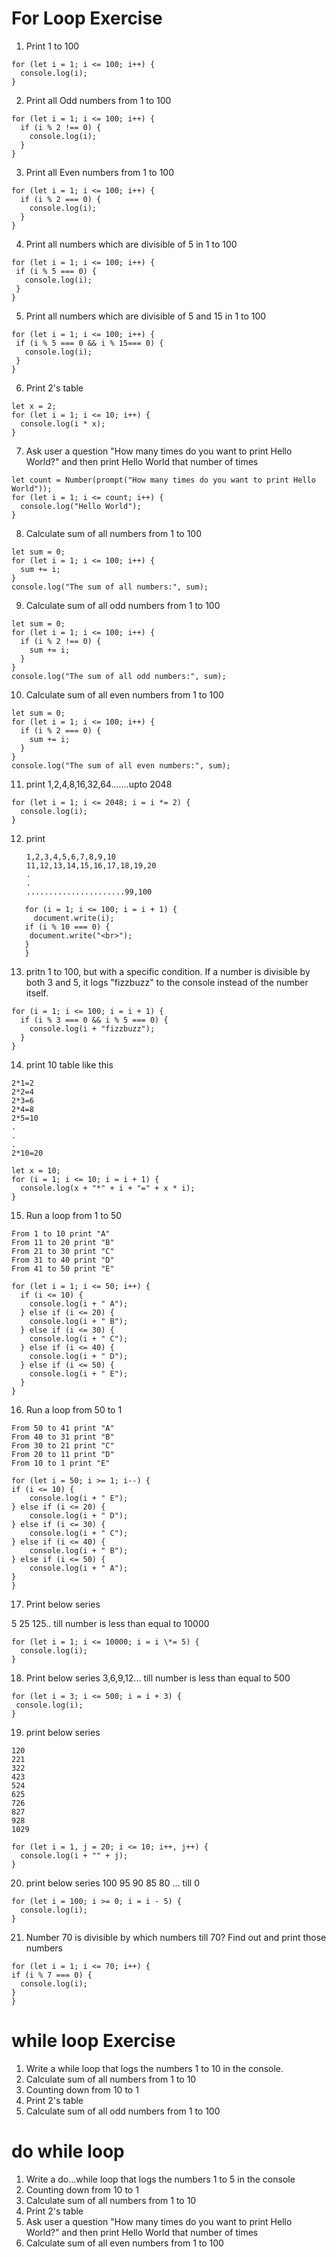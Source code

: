 # For Loop Exercise

1. Print 1 to 100

```
for (let i = 1; i <= 100; i++) {
  console.log(i);
}
```

2. Print all Odd numbers from 1 to 100

```
for (let i = 1; i <= 100; i++) {
  if (i % 2 !== 0) {
    console.log(i);
  }
}
```

3. Print all Even numbers from 1 to 100

```
for (let i = 1; i <= 100; i++) {
  if (i % 2 === 0) {
    console.log(i);
  }
}
```

4. Print all numbers which are divisible of 5 in 1 to 100

```
for (let i = 1; i <= 100; i++) {
 if (i % 5 === 0) {
   console.log(i);
 }
}
```

5. Print all numbers which are divisible of 5 and 15 in 1 to 100

```
for (let i = 1; i <= 100; i++) {
 if (i % 5 === 0 && i % 15=== 0) {
   console.log(i);
 }
}
```

6. Print 2's table

```
let x = 2;
for (let i = 1; i <= 10; i++) {
  console.log(i * x);
}
```

7. Ask user a question "How many times do you want to print Hello World?" and then print Hello World that number of times

```
let count = Number(prompt("How many times do you want to print Hello World"));
for (let i = 1; i <= count; i++) {
  console.log("Hello World");
}
```

8. Calculate sum of all numbers from 1 to 100

```
let sum = 0;
for (let i = 1; i <= 100; i++) {
  sum += i;
}
console.log("The sum of all numbers:", sum);
```

9. Calculate sum of all odd numbers from 1 to 100

```
let sum = 0;
for (let i = 1; i <= 100; i++) {
  if (i % 2 !== 0) {
    sum += i;
  }
}
console.log("The sum of all odd numbers:", sum);

```

10. Calculate sum of all even numbers from 1 to 100

```
let sum = 0;
for (let i = 1; i <= 100; i++) {
  if (i % 2 === 0) {
    sum += i;
  }
}
console.log("The sum of all even numbers:", sum);

```

11. print 1,2,4,8,16,32,64.......upto 2048

```
for (let i = 1; i <= 2048; i = i *= 2) {
  console.log(i);
}
```

12. print

    ```
    1,2,3,4,5,6,7,8,9,10
    11,12,13,14,15,16,17,18,19,20
    .
    .
    ......................99,100

    ```

```
   for (i = 1; i <= 100; i = i + 1) {
     document.write(i);
   if (i % 10 === 0) {
    document.write("<br>");
   }
   }
```

13. pritn 1 to 100, but with a specific condition. If a number is divisible by both 3 and 5, it logs "fizzbuzz" to the console instead of the number itself.

```
for (i = 1; i <= 100; i = i + 1) {
  if (i % 3 === 0 && i % 5 === 0) {
    console.log(i + "fizzbuzz");
  }
}
```

14. print 10 table like this

```
2*1=2
2*2=4
2*3=6
2*4=8
2*5=10
.
.
.
2*10=20
```

```
let x = 10;
for (i = 1; i <= 10; i = i + 1) {
  console.log(x + "*" + i + "=" + x * i);
}

```

15. Run a loop from 1 to 50

```
From 1 to 10 print "A"
From 11 to 20 print "B"
From 21 to 30 print "C"
From 31 to 40 print "D"
From 41 to 50 print "E"
```

```
for (let i = 1; i <= 50; i++) {
  if (i <= 10) {
    console.log(i + " A");
  } else if (i <= 20) {
    console.log(i + " B");
  } else if (i <= 30) {
    console.log(i + " C");
  } else if (i <= 40) {
    console.log(i + " D");
  } else if (i <= 50) {
    console.log(i + " E");
  }
}

```

16. Run a loop from 50 to 1

```
From 50 to 41 print "A"
From 40 to 31 print "B"
From 30 to 21 print "C"
From 20 to 11 print "D"
From 10 to 1 print "E"
```

```
for (let i = 50; i >= 1; i--) {
if (i <= 10) {
    console.log(i + " E");
} else if (i <= 20) {
    console.log(i + " D");
} else if (i <= 30) {
    console.log(i + " C");
} else if (i <= 40) {
    console.log(i + " B");
} else if (i <= 50) {
    console.log(i + " A");
}
}
```

17. Print below series

5 25 125.. till number is less than equal to 10000

```
for (let i = 1; i <= 10000; i = i \*= 5) {
  console.log(i);
}

```

18. Print below series
    3,6,9,12... till number is less than equal to 500

```
for (let i = 3; i <= 500; i = i + 3) {
 console.log(i);
}

```

19. print below series

```
120
221
322
423
524
625
726
827
928
1029
```

```
for (let i = 1, j = 20; i <= 10; i++, j++) {
  console.log(i + "" + j);
}

```

20. print below series
    100 95 90 85 80 ... till 0

```
for (let i = 100; i >= 0; i = i - 5) {
  console.log(i);
}

```

21. Number 70 is divisible by which numbers till 70? Find out and print those numbers

```
for (let i = 1; i <= 70; i++) {
if (i % 7 === 0) {
  console.log(i);
}
}

```

# while loop Exercise

1. Write a while loop that logs the numbers 1 to 10 in the console.
2. Calculate sum of all numbers from 1 to 10
3. Counting down from 10 to 1
4. Print 2's table
5. Calculate sum of all odd numbers from 1 to 100

# do while loop

1. Write a do...while loop that logs the numbers 1 to 5 in the console
2. Counting down from 10 to 1
3. Calculate sum of all numbers from 1 to 10
4. Print 2's table
5. Ask user a question "How many times do you want to print Hello World?" and then print Hello World that number of times
6. Calculate sum of all even numbers from 1 to 100
